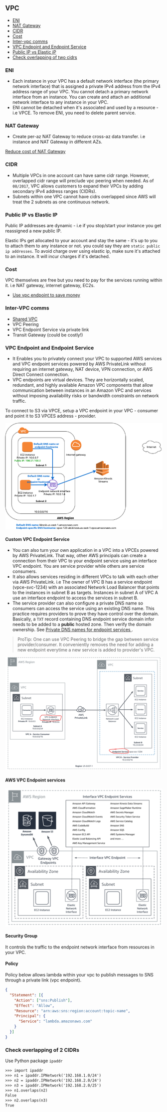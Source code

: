 ## VPC

- [ENI](#eni)
- [NAT Gateway](#nat-gateway)
- [CIDR](#cidr)
- [Cost](#cost)
- [Inter-vpc comms](#inter-vpc-comms)
- [VPC Endpoint and Endpoint Service](#vpc-endpoint-and-endpoint-service)
- [Public IP vs Elastic iP](#public-ip-vs-elastic-ip)
- [Check overlapping of two cidrs](#check-overlapping-of-two-cidrs)

### ENI

- Each instance in your VPC has a default network interface (the primary network interface) that is assigned a private IPv4 address from the IPv4 address range of your VPC. You cannot detach a primary network interface from an instance. You can create and attach an additional network interface to any instance in your VPC.
- ENI cannot be detached when it's associated and used by a resource - i.e VPCE. To remove ENI, you need to delete parent service.

### NAT Gateway

- Create per-az NAT Gateway to reduce cross-az data transfer. i.e instance and NAT Gateway in different AZs.

[Reduce cost of NAT Gateway](https://www.stephengrier.com/reducing-the-cost-of-aws-nat-gateways/)

### CIDR

- Multiple VPCs in one account can have same cidr range. However, overlapped cidr range will preclude vpc peering when needed. As of `08/2017`, VPC allows customers to expand their VPCs by adding secondary IPv4 address ranges (CIDRs).
- Subnets within one VPC cannot have cidrs overlapped since AWS will treat the 2 subnets as one continuous network.

### Public IP vs Elastic IP
Public IP addresses are dynamic - i.e if you stop/start your instance you get reassigned a new public IP.

Elastic IPs get allocated to your account and stay the same - it's up to you to attach them to any instance or not. you could say they are `static public ip addresses`. To avoid charge over using elastic ip, make sure it's attached to an instance. It will incur charges if it's detached.

### Cost
VPC themselves are free but you need to pay for the services running within it. i.e NAT gateway, internet gateway, EC2s.

- [Use vpc endpoint to save money](https://medium.com/nubego/how-to-save-money-with-aws-vpc-endpoints-9bac8ae1319c)

### Inter-VPC comms

- [Shared VPC](https://aws.amazon.com/blogs/architecture/using-vpc-sharing-for-a-cost-effective-multi-account-microservice-architecture/)
- VPC Peering
- VPC Endpoint Service via private link
- Transit Gateway (could be costly!)

### VPC Endpoint and Endpoint Service

- It Enables you to privately connect your VPC to supported AWS services and VPC endpoint services powered by AWS PrivateLink without requiring an internet gateway, NAT device, VPN connection, or AWS Direct Connect connection.
- VPC endpoints are virtual devices. They are horizontally scaled, redundant, and highly available Amazon VPC components that allow communication between instances in an Amazon VPC and services without imposing availability risks or bandwidth constraints on network traffic.

To connect to S3 via VPCE, setup a VPC endpoint in your VPC - consumer and point it to S3 VPCES address - provider.

![vpce](./vpce.png)

#### Custom VPC Endpoint Service

- You can also turn your own application in a VPC into a VPCEs powered by AWS PrivateLink. That way, other AWS principals can create a connection from their VPC to your endpoint service using an interface VPC endpoint. You are service provider while others are service consumers.
- It also allows services residing in different VPCs to talk with each other via AWS PrivateLink. i.e The owner of VPC B has a service endpoint (vpce-svc-1234) with an associated Network Load Balancer that points to the instances in subnet B as targets. Instances in subnet A of VPC A use an interface endpoint to access the services in subnet B.
- The service provider can also configure a private DNS name so consumers can access the service using an existing DNS name. This practice requires providers to prove they have control over the domain. Basically, a `TXT` record containing DNS endpoint service domain infor needs to be added to a **public** hosted zone. Then verify the domain ownership. See [Private DNS names for endpoint services
](https://docs.aws.amazon.com/vpc/latest/userguide/verify-domains.html).

> ProTip: One can use VPC Peering to bridge the gap between service provider/consumer. It conveniently removes the need for adding a new endpoint everytime a new service is added to provider's VPC.

![vpce-service](vpce-service.png)

#### AWS VPC Endpoint services

![aws-vpce-services](aws-vpce-services.png)

#### Security Group

It controls the traffic to the endpoint network interface from resources in your VPC.

#### Policy

Policy below allows lambda within your vpc to publish messages to SNS through a private link (vpc endpoint).

```json
{
  "Statement": [{
    "Action": ["sns:Publish"],
    "Effect": "Allow",
    "Resource": "arn:aws:sns:region:account:topic-name",
    "Principal": {
      "Service": "lambda.amazonaws.com"
    }
  }]
}
```

### Check overlapping of 2 CIDRs

Use Python package `ipaddr`

```shell
>>> import ipaddr
>>> n1 = ipaddr.IPNetwork('192.168.1.0/24')
>>> n2 = ipaddr.IPNetwork('192.168.2.0/24')
>>> n3 = ipaddr.IPNetwork('192.168.2.0/25')
>>> n1.overlaps(n2)
False
>>> n2.overlaps(n3)
True
```
